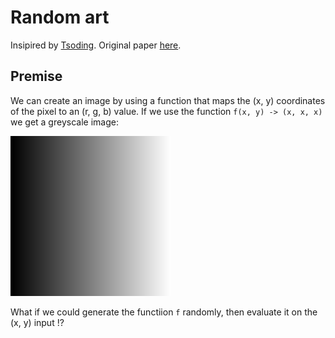 # Random art

Insipired by [Tsoding](https://www.youtube.com/watch?v=3D_h2RE0o0E&list=LL).
Original paper [here](http://users.ece.cmu.edu/~adrian/projects/validation/validation.pdf).

## Premise

We can create an image by using a function that maps the (x, y) coordinates of the pixel to an (r, g, b) value. If we use the function `f(x, y) -> (x, x, x)` we get a greyscale image:

![greyscale](images/greyscale.png)

What if we could generate the functiion `f` randomly, then evaluate it on the (x, y) input !?


